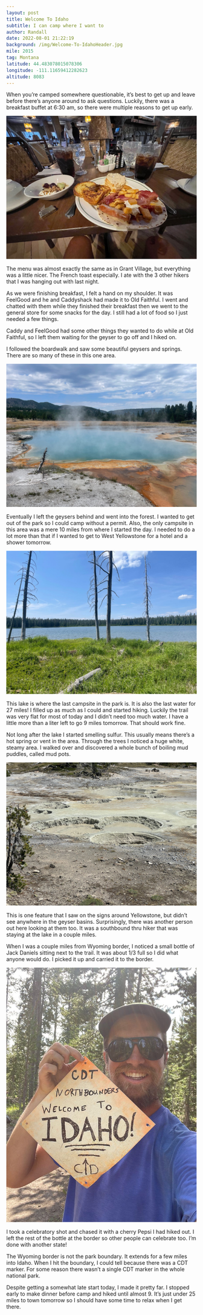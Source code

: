 ```yaml
---
layout: post
title: Welcome To Idaho
subtitle: I can camp where I want to
author: Randall
date: 2022-08-01 21:22:19
background: /img/Welcome-To-IdahoHeader.jpg
mile: 2015
tag: Montana
latitude: 44.483078015078306
longitude: -111.11659412282623
altitude: 8083
---
```

When you’re camped somewhere questionable, it’s best to get up and leave before there’s anyone around to ask questions. Luckily, there was a breakfast buffet at 6:30 am, so there were multiple reasons to get up early.

<img src="/img/Welcome To Idaho0.jpg" class="img-fluid">

The menu was almost exactly the same as in Grant Village, but everything was a little nicer. The French toast especially. I ate with the 3 other hikers that I was hanging out with last night.

As we were finishing breakfast, I felt a hand on my shoulder. It was FeelGood and he and Caddyshack had made it to Old Faithful. I went and chatted with them while they finished their breakfast then we went to the general store for some snacks for the day. I still had a lot of food so I just needed a few things.

Caddy and FeelGood had some other things they wanted to do while at Old Faithful, so I left them waiting for the geyser to go off and I hiked on.

I followed the boardwalk and saw some beautiful geysers and springs. There are so many of these in this one area.

<img src="/img/Welcome To Idaho1.jpg" class="img-fluid">

Eventually I left the geysers behind and went into the forest. I wanted to get out of the park so I could camp without a permit. Also, the only campsite in this area was a mere 10 miles from where I started the day. I needed to do a lot more than that if I wanted to get to West Yellowstone for a hotel and a shower tomorrow.

<img src="/img/Welcome To Idaho2.jpg" class="img-fluid">

This lake is where the last campsite in the park is. It is also the last water for 27 miles! I filled up as much as I could and started hiking. Luckily the trail was very flat for most of today and I didn’t need too much water. I have a little more than a liter left to go 9 miles tomorrow. That should work fine.

Not long after the lake I started smelling sulfur. This usually means there’s a hot spring or vent in the area. Through the trees I noticed a huge white, steamy area. I walked over and discovered a whole bunch of boiling mud puddles, called mud pots.

<img src="/img/Welcome To Idaho3.jpg" class="img-fluid">

This is one feature that I saw on the signs around Yellowstone, but didn’t see anywhere in the geyser basins. Surprisingly, there was another person out here looking at them too. It was a southbound thru hiker that was staying at the lake in a couple miles.

When I was a couple miles from Wyoming border, I noticed a small bottle of Jack Daniels sitting next to the trail. It was about 1/3 full so I did what anyone would do. I picked it up and carried it to the border.

<img src="/img/Welcome To Idaho4.jpg" class="img-fluid">

I took a celebratory shot and chased it with a cherry Pepsi I had hiked out. I left the rest of the bottle at the border so other people can celebrate too. I’m done with another state!

The Wyoming border is not the park boundary. It extends for a few miles into Idaho. When I hit the boundary, I could tell because there was a CDT marker. For some reason there wasn’t a single CDT marker in the whole national park.

Despite getting a somewhat late start today, I made it pretty far. I stopped early to make dinner before camp and hiked until almost 9. It’s just under 25 miles to town tomorrow so I should have some time to relax when I get there.